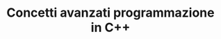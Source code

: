 ---
title: Concetti avanzati programmazione in C++
layout: default
nav_order: 1
parent: Coding in C++
has_children: true
---